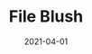 ---
description: "Pattern%3A%20File%20%7C%20Color%3A%20Blush%20%7C%20Width%3A%2054%u201D%20%7C%20Content%3A%2070%25%20PVC%2C%2030%25%20Polyurethane%20%7C%20Abrasion%3A%20100%2C000%20Double%20Rubs%20-%20Wyzenbeek%20Method%20%7C%20Repeat%3A%20None%20%7C%20Flammability%3A%20NFPA%20260%20%7C%20Applications%3A%20Contract%20/%20Hospitality%2C%20Residential%20%7C%2035%20Yard%20Minimum%20%7C%20"
tags: 
  - "Lark Fontaine"
  - "File"
  - "Textiles"
image_primary: "img/Blush_large.jpg"
href: "https://www.larkfontaine.com/collections/textiles/products/file-blush"
designer: "Lark Fontaine"
title: "File Blush"
category: "Textiles"
subtitle: ""
manufacturer: "Lark Fontaine"
slug: "/manufacturers/lark-fontaine/textiles/lark-fontaine-file-blush"
date: "2021-04-01"
---
